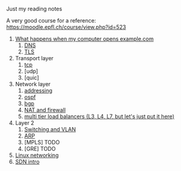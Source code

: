 Just my reading notes

A very good course for a reference: https://moodle.epfl.ch/course/view.php?id=523

1. [What happens when my computer opens example.com](./opening_a_website.md)
   1. [DNS](dns.md)
   2. [TLS](tls.md)
2. Transport layer
   1. [tcp](tcp.md)
   2. [udp]
   3. [quic]
3. Network layer
   1. [addressing](net_layer.md)
   2. [ospf](ospf.md)
   3. [bgp](bgp.md)
   4. [NAT and firewall](nat_and_firewall.md)
   5. [multi tier load balancers (L3, L4, L7, but let's just put it here)](multi_tier_load_balancer.md)
4. Layer 2
   1. [Switching and VLAN](l2.md)
   2. [ARP](arp.md)
   3. [MPLS] TODO
   4. [GRE] TODO
5. [Linux networking](linux_networking.md)
6. [SDN intro](sdn.md)
